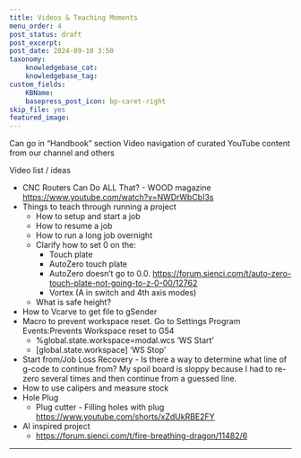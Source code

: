 ```yaml
---
title: Videos & Teaching Moments
menu_order: 4
post_status: draft
post_excerpt: 
post_date: 2024-09-10 3:50
taxonomy:
    knowledgebase_cat: 
    knowledgebase_tag:        
custom_fields:
    KBName: 
    basepress_post_icon: bp-caret-right
skip_file: yes
featured_image: 
---
```


Can go in “Handbook” section
Video navigation of curated YouTube content from our channel and others

Video list / ideas

- CNC Routers Can Do ALL That? - WOOD magazine https://www.youtube.com/watch?v=NWDrWbCbI3s
- Things to teach through running a project
  - How to setup and start a job
  - How to resume a job
  - How to run a long job overnight
  - Clarify how to set 0 on the:
    - Touch plate
    - AutoZero touch plate
    - AutoZero doesn’t go to 0.0. https://forum.sienci.com/t/auto-zero-touch-plate-not-going-to-z-0-00/12762
    - Vortex (A in switch and 4th axis modes)
  - What is safe height?
- How to Vcarve to get file to gSender
- Macro to prevent workspace reset. Go to Settings Program Events:Prevents Workspace reset to G54
  - %global.state.workspace=modal.wcs ‘WS Start’
  - [global.state.workspace] ‘WS Stop’
- Start from/Job Loss Recovery - Is there a way to determine what line of g-code to continue from? My spoil board is sloppy because I had to re-zero several times and then continue from a guessed line.
- How to use calipers and measure stock
- Hole Plug
  - Plug cutter - Filling holes with plug https://www.youtube.com/shorts/xZdUkRBE2FY
- AI inspired project
  - https://forum.sienci.com/t/fire-breathing-dragon/11482/6

---
